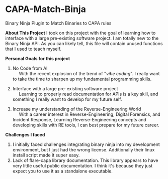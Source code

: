 # CAPA-Match-Binja
Binary Ninja Plugin to Match Binaries to CAPA rules

**About This Project**
I took on this project with the goal of learning how to interface with a large pre-existing software project. I am totally new to the Binary Ninja API. As you can likely tell, this file will contain unused functions that I used to teach myself.

**Personal Goals for this project**
1. No Code from AI  
&nbsp;&nbsp;&nbsp;&nbsp; With the recent explosion of the trend of "*vibe coding*". I really want to take the time to sharpen up my fundamental programming skills.

2. Interface with a large pre-existing software project  
&nbsp;&nbsp;&nbsp;&nbsp; Learning to properly read documentation for APIs is a key skill, and something I really want to develop for my future self.

3. Increase my understanding of the Reverse-Engineering World  
&nbsp;&nbsp;&nbsp;&nbsp; With a career interest in Reverse-Engineering, Digital Forensics, and Incident Response, Learning Reverse-Engineering concepts and developing skills with RE tools, I can best prepare for my future career.  

**Challenges I faced**  
1. I initially faced challenges integrating binary ninja into my development environment, but I just had the wrong license. Additionally their linux install script made it super easy.   
2. Lack of flare-capa library documentation. This library appears to have very little useful public documentation. I think it's because they just expect you to use it as a standalone executable. 

